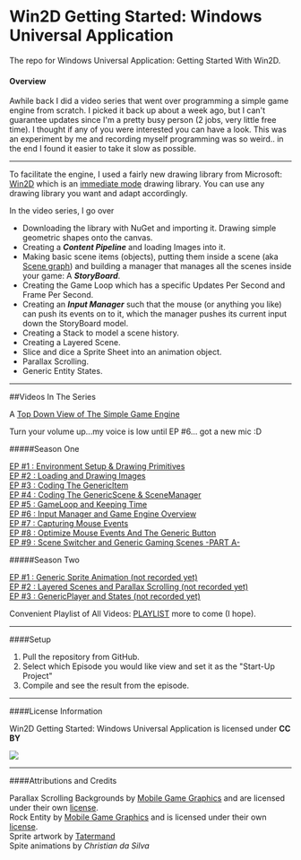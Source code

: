 # Win2D Getting Started: Windows Universal Application

The repo for Windows Universal Application: Getting Started With Win2D.

#### Overview

Awhile back I did a video series that went over programming a simple game engine from scratch.  I picked it back up about a week ago, but I can't guarantee updates since I'm a pretty busy person (2 jobs, very little free time).  I thought if any of you were interested you can have a look.  This was an experiment by me and recording myself programming was so weird.. in the end I found it easier to take it slow as possible.

---

To facilitate the engine, I used a fairly new drawing library from Microsoft:  [Win2D](https://github.com/Microsoft/Win2D) which is an [immediate mode](https://en.wikipedia.org/wiki/Immediate_mode_%28computer_graphics%29) drawing library.  You can use any drawing library you want and adapt accordingly.

In the video series, I go over

* Downloading the library with NuGet and importing it.  Drawing simple geometric shapes onto the canvas.<br>
* Creating a ***Content Pipeline*** and loading Images into it.<br>
* Making basic scene items (objects), putting them inside a scene (aka [Scene graph](https://en.wikipedia.org/wiki/Scene_graph)) and building a manager that manages all the scenes inside your game: A ***StoryBoard***.<br>
* Creating the Game Loop which has a specific Updates Per Second and Frame Per Second.<br>
* Creating an ***Input Manager*** such that the mouse (or anything you like) can push its events on to it, which the manager pushes its current input down the StoryBoard model.<br>
* Creating a Stack to model a scene history.<br>
* Creating a Layered Scene.<br>
* Slice and dice a Sprite Sheet into an animation object.<br>
* Parallax Scrolling.<br>
* Generic Entity States.<br>

---

##Videos In The Series

A [Top Down View of The Simple Game Engine](http://i.imgur.com/bfIDTZ4.png)

Turn your volume up...my voice is low until EP #6... got a new mic :D

#####Season One

[EP #1 : Environment Setup & Drawing Primitives](https://www.youtube.com/watch?v=YtxHU5LWwTE)  
[EP #2 : Loading and Drawing Images](https://www.youtube.com/watch?v=uglDsbkjCio)  
[EP #3 : Coding The GenericItem](https://www.youtube.com/watch?v=uHpONsFCKkM)  
[EP #4 : Coding The GenericScene & SceneManager](https://www.youtube.com/watch?v=-rgE7nWKj8Q)  
[EP #5 : GameLoop and Keeping Time](https://www.youtube.com/watch?v=c2l5h_JGAog)  
[EP #6 : Input Manager and Game Engine Overview](https://www.youtube.com/watch?v=rNi2zigDIwA)  
[EP #7 : Capturing Mouse Events](https://www.youtube.com/watch?v=7cgOPd_JZx8)  
[EP #8 : Optimize Mouse Events And The Generic Button](https://www.youtube.com/watch?v=enxoZUkkXn4)  
[EP #9 : Scene Switcher and Generic Gaming Scenes -PART A-](https://www.youtube.com/watch?v=qbuniEcsB8A)  

#####Season Two

[EP #1 : Generic Sprite Animation (not recorded yet)](https://www.youtube.com/playlist?list=PLNVD5azsNYNsCp5WYZiZlbg0MXvVAmsd1)  
[EP #2 : Layered Scenes and Parallax Scrolling (not recorded yet)](https://www.youtube.com/playlist?list=PLNVD5azsNYNsCp5WYZiZlbg0MXvVAmsd1)   
[EP #3 : GenericPlayer and States (not recorded yet)](https://www.youtube.com/playlist?list=PLNVD5azsNYNsCp5WYZiZlbg0MXvVAmsd1)


Convenient Playlist of All Videos: [PLAYLIST](https://www.youtube.com/playlist?list=PLNVD5azsNYNsCp5WYZiZlbg0MXvVAmsd1) more to come (I hope).

---

####Setup

1. Pull the repository from GitHub.
2. Select which Episode you would like view and set it as the "Start-Up Project"
3. Compile and see the result from the episode.

---

####License Information

Win2D Getting Started: Windows Universal Application is licensed under **CC BY**

<a href="https://creativecommons.org/licenses/by/4.0/"><img src="https://licensebuttons.net/l/by/3.0/88x31.png"></a>

---

####Attributions and Credits

Parallax Scrolling Backgrounds by <a href="https://mobilegamegraphics.com">Mobile Game Graphics</a> and are licensed under their own <a href="https://mobilegamegraphics.com/license-terms/">license</a>.<br>
Rock Entity by <a href="https://mobilegamegraphics.com">Mobile Game Graphics</a> and is licensed under their own <a href="https://mobilegamegraphics.com/license-terms/">license</a>.<br>
Sprite artwork by <a href="http://opengameart.org/users/tatermand">Tatermand</a><br>
Spite animations by *Christian da Silva*<br>





